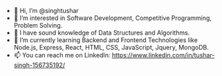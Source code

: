 - 👋 Hi, I’m @singhtushar
- 👀 I’m interested in Software Development, Competitive Programming, Problem Solving.
- 📒 I have sound knowledge of Data Structures and Algorithms.
- 🌱 I’m currently learning Backend and Frontend Technologies like Node.js, Express, React, HTML, CSS, JavaScript, Jquery, MongoDB.
- 📫 You can reach me on LinkedIn: https://www.linkedin.com/in/tushar-singh-156735192/
